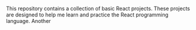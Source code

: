 This repository contains a collection of basic React projects. These projects are designed to help me learn and practice the React programming language.
Another
